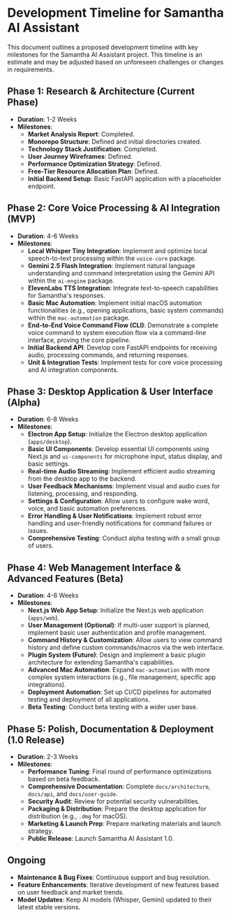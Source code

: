 # Development Timeline for Samantha AI Assistant

This document outlines a proposed development timeline with key milestones for the Samantha AI Assistant project. This timeline is an estimate and may be adjusted based on unforeseen challenges or changes in requirements.

## Phase 1: Research & Architecture (Current Phase)

-   **Duration**: 1-2 Weeks
-   **Milestones**:
    -   **Market Analysis Report**: Completed.
    -   **Monorepo Structure**: Defined and initial directories created.
    -   **Technology Stack Justification**: Completed.
    -   **User Journey Wireframes**: Defined.
    -   **Performance Optimization Strategy**: Defined.
    -   **Free-Tier Resource Allocation Plan**: Defined.
    -   **Initial Backend Setup**: Basic FastAPI application with a placeholder endpoint.

## Phase 2: Core Voice Processing & AI Integration (MVP)

-   **Duration**: 4-6 Weeks
-   **Milestones**:
    -   **Local Whisper Tiny Integration**: Implement and optimize local speech-to-text processing within the `voice-core` package.
    -   **Gemini 2.5 Flash Integration**: Implement natural language understanding and command interpretation using the Gemini API within the `ai-engine` package.
    -   **ElevenLabs TTS Integration**: Integrate text-to-speech capabilities for Samantha's responses.
    -   **Basic Mac Automation**: Implement initial macOS automation functionalities (e.g., opening applications, basic system commands) within the `mac-automation` package.
    -   **End-to-End Voice Command Flow (CLI)**: Demonstrate a complete voice command to system execution flow via a command-line interface, proving the core pipeline.
    -   **Initial Backend API**: Develop core FastAPI endpoints for receiving audio, processing commands, and returning responses.
    -   **Unit & Integration Tests**: Implement tests for core voice processing and AI integration components.

## Phase 3: Desktop Application & User Interface (Alpha)

-   **Duration**: 6-8 Weeks
-   **Milestones**:
    -   **Electron App Setup**: Initialize the Electron desktop application (`apps/desktop`).
    -   **Basic UI Components**: Develop essential UI components using Next.js and `ui-components` for microphone input, status display, and basic settings.
    -   **Real-time Audio Streaming**: Implement efficient audio streaming from the desktop app to the backend.
    -   **User Feedback Mechanisms**: Implement visual and audio cues for listening, processing, and responding.
    -   **Settings & Configuration**: Allow users to configure wake word, voice, and basic automation preferences.
    -   **Error Handling & User Notifications**: Implement robust error handling and user-friendly notifications for command failures or issues.
    -   **Comprehensive Testing**: Conduct alpha testing with a small group of users.

## Phase 4: Web Management Interface & Advanced Features (Beta)

-   **Duration**: 4-6 Weeks
-   **Milestones**:
    -   **Next.js Web App Setup**: Initialize the Next.js web application (`apps/web`).
    -   **User Management (Optional)**: If multi-user support is planned, implement basic user authentication and profile management.
    -   **Command History & Customization**: Allow users to view command history and define custom commands/macros via the web interface.
    -   **Plugin System (Future)**: Design and implement a basic plugin architecture for extending Samantha's capabilities.
    -   **Advanced Mac Automation**: Expand `mac-automation` with more complex system interactions (e.g., file management, specific app integrations).
    -   **Deployment Automation**: Set up CI/CD pipelines for automated testing and deployment of all applications.
    -   **Beta Testing**: Conduct beta testing with a wider user base.

## Phase 5: Polish, Documentation & Deployment (1.0 Release)

-   **Duration**: 2-3 Weeks
-   **Milestones**:
    -   **Performance Tuning**: Final round of performance optimizations based on beta feedback.
    -   **Comprehensive Documentation**: Complete `docs/architecture`, `docs/api`, and `docs/user-guide`.
    -   **Security Audit**: Review for potential security vulnerabilities.
    -   **Packaging & Distribution**: Prepare the desktop application for distribution (e.g., `.dmg` for macOS).
    -   **Marketing & Launch Prep**: Prepare marketing materials and launch strategy.
    -   **Public Release**: Launch Samantha AI Assistant 1.0.

## Ongoing

-   **Maintenance & Bug Fixes**: Continuous support and bug resolution.
-   **Feature Enhancements**: Iterative development of new features based on user feedback and market trends.
-   **Model Updates**: Keep AI models (Whisper, Gemini) updated to their latest stable versions.